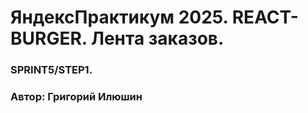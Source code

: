# ЯндексПрактикум 2025. REACT-BURGER. Лента заказов. 

### SPRINT5/STEP1.
### Автор: Григорий Илюшин
